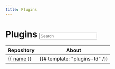 ```yaml
---
title: Plugins
---
```

<h1>
  Plugins
  <input type='search' placeholder='Search' data-bind='textInput: plugins.needle' />
</h1>

<table class='pure-table pure-table-horizontal pure-table-striped'>
  <thead>
    <tr>
      <th>Repository</th>
      <th>About</th>
    </tr>
  </thead>
  <tbody data-bind='foreach: plugins.sortedPluginRepos'>
    <tr>
      <td class='plugin-repo'>
        <a href='{{ html_url }}'>{{ name }}</a>
      </td>
      <td>
        {{# template: "plugins-td" /}}
      </td>
    </tr>
  </tbody>
</table>
